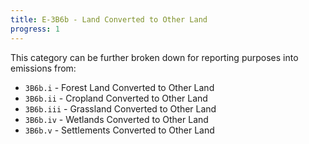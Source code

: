 ```yaml
---
title: E-3B6b - Land Converted to Other Land
progress: 1
---
```


This category can be further broken down for reporting purposes into emissions from:

- `3B6b.i` - Forest Land Converted to Other Land
- `3B6b.ii` - Cropland Converted to Other Land
- `3B6b.iii` - Grassland Converted to Other Land
- `3B6b.iv` - Wetlands Converted to Other Land
- `3B6b.v` - Settlements Converted to Other Land

